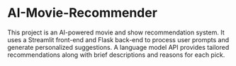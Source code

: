 # AI-Movie-Recommender
This project is an AI-powered movie and show recommendation system. It uses a Streamlit front-end and Flask back-end to process user prompts and generate personalized suggestions. A language model API provides tailored recommendations along with brief descriptions and reasons for each pick.
